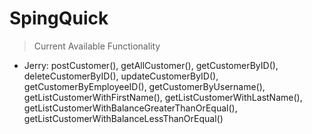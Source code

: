 # SpingQuick

> Current Available Functionality
- Jerry: postCustomer(), getAllCustomer(), getCustomerByID(), deleteCustomerByID(), updateCustomerByID(), getCustomerByEmployeeID(), getCustomerByUsername(), getListCustomerWithFirstName(), getListCustomerWithLastName(), getListCustomerWithBalanceGreaterThanOrEqual(), getListCustomerWithBalanceLessThanOrEqual()
